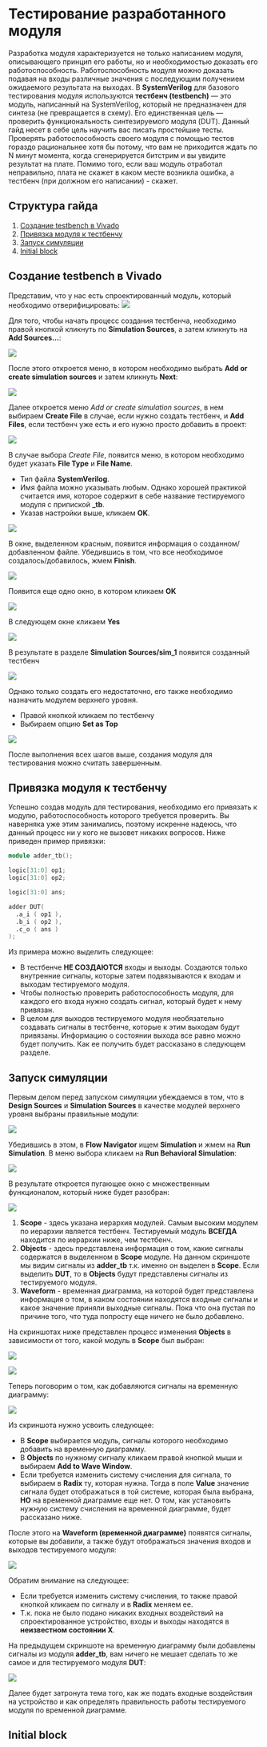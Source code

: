 # Тестирование разработанного модуля
Разработка модуля характеризуется не только написанием модуля, описывающего принцип его работы, но и необходимостью доказать его работоспособность.
Работоспособность модуля можно доказать подавая на входы различные значения с последующим получением ожидаемого результата на выходах. В **SystemVerilog** для
базового тестирования модуля используются **тестбенч (testbench)** — это модуль, написанный на SystemVerilog, который не предназначен для синтеза (не превращается в схему). 
Его единственная цель — проверить функциональность синтезируемого модуля (DUT). Данный гайд несет в себе цель научить вас писать простейшие тесты. Проверять работоспособность своего модуля
с помощью тестов гораздо рациональнее хотя бы потому, что вам не приходится ждать по N минут момента, когда сгенерируется битстрим и вы увидите результат на плате. Помимо того, если ваш модуль
отработал неправильно, плата не скажет в каком месте возникла ошибка, а тестбенч (при должном его написании) - скажет.

## Структура гайда
1. [Создание testbench в Vivado](#Создание-testbench-в-Vivado)
2. [Привязка модуля к тестбенчу](#Привязка-модуля-к-тестбенчу)
3. [Запуск симуляции](#Запуск-симуляции)
4. [Initial block](#Initial-block)

## Создание testbench в Vivado
Представим, что у нас есть спроектированный модуль, который необходимо отверифицировать:
![](../img/main_module.jpg)

Для того, чтобы начать процесс создания тестбенча, необходимо правой кнопкой кликнуть по **Simulation Sources**, а затем кликнуть на **Add Sources...**:

![](../img/add_tb1.jpg)

После этого откроется меню, в котором необходимо выбрать **Add or create simulation sources** и затем кликнуть **Next**:

![](../img/add_tb2.jpg)

Далее откроется меню _Add or create simulation sources_, в нем выбираем **Create File** в случае, если нужно создать тестбенч, и **Add Files**, если тестбенч уже есть и его нужно просто добавить в проект:

![](../img/create_tb1.jpg)

В случае выбора _Create File_, появится меню, в котором необходимо будет указать **File Type** и **File Name**. 
* Тип файла **SystemVerilog**.
* Имя файла можно указывать любым. Однако хорошей практикой считается имя, которое содержит в себе название тестируемого модуля с припиской **_tb**.
* Указав настройки выше, кликаем **OK**.

![](../img/create_tb2.jpg)

В окне, выделенном красным, появится информация о созданном/добавленном файле. Убедившись в том, что все необходимое создалось/добавилось, жмем **Finish**.

![](../img/create_tb3.jpg)

Появится еще одно окно, в котором кликаем **OK**

![](../img/create_tb4.jpg)

В следующем окне кликаем **Yes**

![](../img/create_tb5.jpg)

В результате в разделе **Simulation Sources/sim_1** появится созданный тестбенч

![](../img/set_top_tb1.jpg)

Однако только создать его недостаточно, его также необходимо назначить модулем верхнего уровня.
* Правой кнопкой кликаем по тестбенчу
* Выбираем опцию **Set as Top**

![](../img/set_top_tb2.jpg)

После выполнения всех шагов выше, создания модуля для тестирования можно считать завершенным.

## Привязка модуля к тестбенчу
Успешно создав модуль для тестирования, необходимо его привязать к модулю, работоспособность которого требуется проверить. Вы наверняка уже этим занимались, поэтому искренне надеюсь, что данный
процесс ни у кого не вызовет никаких вопросов. Ниже приведен пример привязки:

```verilog
module adder_tb();

logic[31:0] op1;
logic[31:0] op2;

logic[31:0] ans;

adder DUT(
  .a_i ( op1 ),
  .b_i ( op2 ),
  .c_o ( ans )
);
```

Из примера можно выделить следующее:
* В тестбенче **НЕ СОЗДАЮТСЯ** входы и выходы. Создаются только внутренние сигналы, которые затем подвязываются к входам и выходам тестируемого модуля.
* Чтобы полностью проверить работоспособность модуля, для каждого его входа нужно создать сигнал, который будет к нему привязан.
* В целом для выходов тестируемого модуля необязательно создавать сигналы в тестбенче, которые к этим выходам будут привязаны. Информацию о состоянии
выхода все равно можно будет получить. Как ее получить будет рассказано в следующем разделе.

## Запуск симуляции
Первым делом перед запуском симуляции убеждаемся в том, что в **Design Sources** и **Simulation Sources** в качестве модулей верхнего уровня выбраны правильные модули:

![](../img/check_tb.jpg)

Убедившись в этом, в **Flow Navigator** ищем **Simulation** и жмем на **Run Simulation**. В меню выбора кликаем на **Run Behavioral Simulation**:

![](../img/run_sim_tb.jpg)

В результате откроется пугающее окно с множественным функционалом, который ниже будет разобран:

![](../img/sim_info_tb1.jpg)

1. **Scope** - здесь указана иерархия модулей. Самым высоким модулем по иерархии является тестбенч. Тестируемый модуль **ВСЕГДА** находится по иерархии ниже, чем тестбенч.
2. **Objects** - здесь представлена информация о том, какие сигналы содержатся в выделенном в **Scope** модуле. На данном скриншоте мы видим сигналы из **adder_tb** т.к. именно он выделен
в **Scope**. Если выделить **DUT**, то в **Objects** будут представлены сигналы из тестируемого модуля.
3. **Waveform** - временная диаграмма, на которой будет представлена информация о том, в каком состоянии находятся входные сигналы и какое значение приняли выходные сигналы. Пока что она пустая
по причине того, что туда попросту еще ничего не было добавлено.

На скриншотах ниже представлен процесс изменения **Objects** в зависимости от того, какой модуль в **Scope** был выбран:

![](../img/sim_info_tb2.jpg)

![](../img/sim_info_tb3.jpg)

Теперь поговорим о том, как добавляются сигналы на временную диаграмму:

![](../img/wave_tb1.jpg)

Из скриншота нужно усвоить следующее:
* В **Scope** выбирается модуль, сигналы которого необходимо добавить на временную диаграмму.
* В **Objects** по нужному сигналу кликаем правой кнопкой мыши и выбираем **Add to Wave Window**.
* Если требуется изменить систему счисления для сигнала, то выбираем в **Radix** ту, которая нужна. Тогда в поле **Value**
значение сигнала будет отображаться в той системе, которая была выбрана, **НО** на временной диаграмме еще нет. О том, как
установить нужную систему счисления на временной диаграмме, будет рассказано ниже.

После этого на **Waveform (временной диаграмме)** появятся сигналы, которые вы добавили, а также будут отображаться значения входов и выходов тестируемого модуля:

![](../img/wave_tb2.jpg)

Обратим внимание на следующее:
* Если требуется изменить систему счисления, то также правой кнопкой кликаем по сигналу и в **Radix** меняем ее.
* Т.к. пока не было подано никаких входных воздействий на спроектированное устройство, входы и выходы находятся
в **неизвестном состоянии X**.

На предыдущем скриншоте на временную диаграмму были добавлены сигналы из модуля **adder_tb**, вам ничего не мешает сделать то же самое и для тестируемого модуля **DUT**:

![](../img/wave_tb3.jpg)

Далее будет затронута тема того, как же подать входные воздействия на устройство и как определять правильность работы тестируемого модуля по временной диаграмме.

## Initial block
